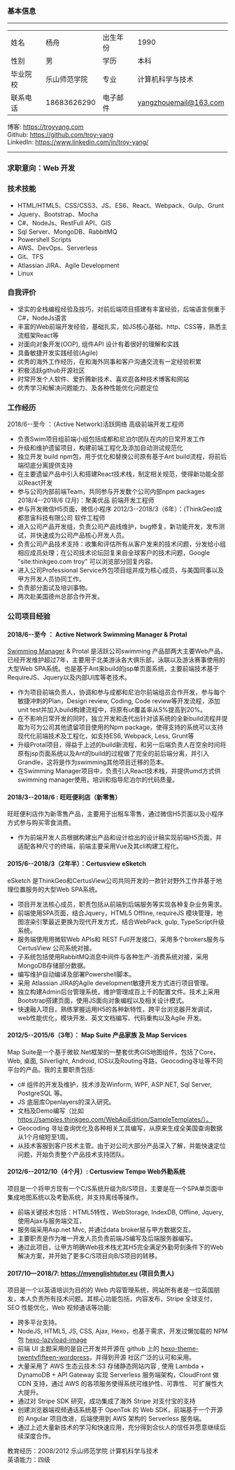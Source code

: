 
### 基本信息
---

|||||
|-----|-----|------| -------|
|姓名    |杨舟          |出生年份|1990|
|性别    |男	        |学历    |本科
|毕业院校|乐山师范学院  |专业 |计算机科学与技术
|联系电话|18683626290	|电子邮件|yangzhouemail@163.com

博客: https://troyyang.com   
Github: https://github.com/troy-yang   
LinkedIn: https://www.linkedin.com/in/troy-yang/ 

---

### 求职意向：Web 开发

### 技术技能
- HTML/HTML5、CSS/CSS3、JS、ES6、React、Webpack、Gulp、Grunt
- Jquery、Bootstrap、Mocha
- C#、NodeJs、RestFull API、GIS
- Sql Server、MongoDB、RabbitMQ
- Powershell Scripts 
- AWS、DevOps、Serverless
- Git、TFS
- Atlassian JIRA、Agile Development
- Linux

### 自我评价
- 坚实的全栈编程经验及技巧，对前后端项目搭建有丰富经验，后端语言侧重于C#，NodeJs语言
- 丰富的Web前端开发经验，基础扎实，如JS核心基础、http、CSS等，熟悉主流框架React等
- 对面向对象开发(OOP), 组件API 设计有着很好的理解和实践
- 具备敏捷开发实践经验(Agile)
- 优秀的海外工作经历，在和海外同事和客户沟通交流有一定经验积累
- 积极活跃github开源社区
- 时常开发个人软件、爱折腾新技术、喜欢逛各种技术博客和网站
- 优秀学习和解决问题能力、及各种性能优化问题定位

### 工作经历
2018/6--至今 ：（Active Network)活跃网络   高级前端开发工程师
- 负责Swim项目组前端小组包括成都和尼泊尔团队在内的日常开发工作
- 升级和维护遗留项目，构建前端工程化及添加自动测试规范化
- 独立开发 build npm包，用于优化和替换公司原有基于Ant build流程，将前后端彻底分离提供支持
- 在主要遗留产品中引入和搭建React技术栈，制定相关规范，使得新功能全部以React开发
- 参与公司内部前端Team，共同参与开发数个公司内部npm packages
2018/4--2018/6 (2月)：聚美优品  前端开发工程师
- 参与开发微信H5页面，微信小程序
2012/3--2018/3（6年）：(ThinkGeo)成都思宙科技有限公司    软件工程师
- 进入公司产品开发组，负责公司产品线维护，bug修复，新功能开发，发布测试，并快速成为公司产品核心开发人员。
- 负责公司产品技术支持：收集和评估所有从客户发来的技术问题，分发给小组相应成员处理；在公司技术论坛回复来自全球客户的技术问题，Google "site:thinkgeo.com troy" 可以浏览部分回复内容。
- 进入公司Professional Service外包项目组并成为核心成员，与美国同事以及甲方开发人员协同工作。
- 负责部分面试及培训事物。
- 两次赴美国德州总部合作开发。

### 公司项目经验
#### 2018/6--至今 ： Active Network Swimming Manager & Protal
[Swimming Manager](https://www.activenetwork.com/swim) & Protal 是活跃公司swimming 产品部两大主要Web产品，已经开发维护超过7年，主要用于北美游泳各大俱乐部，泳联以及游泳赛事使用的大型Web SPA系统。也是基于Ant来build的jsp单页面系统，主要前端技术基于RequireJS、Jquery以及内部UI库等老技术。
- 作为项目前端负责人，协调和参与成都和尼泊尔前端组员合作开发，参与每个敏捷冲刺的Plan，Design review, Coding, Code review等开发流程，添加unit test并加入build构建流程中，将原有ut覆盖率从5%提高到20%。
- 在不影响日常开发的同时，独立开发和迭代出针对该系统的全新build流程并提取为可为公司其他遗留项目使用的Npm package，使得支持的系统可以支持现代化前端技术及工程化，如支持ES6, Webpack, Less, Grunt等
- 升级Protal项目，得益于上述的build新流程，和另一后端负责人在空余时间将原有jsp页面系统以及Ant的build的过程做了完全的前后端分离，并引入Grandle，这将是作为swimming其他项目迁移的范本。
- 在Swimming Manager项目中，负责引入React技术栈，并提供umd方式供swimming manager使用，培训和指导尼泊尔的代码质量。

#### 2018/3--2018/6 : 旺旺便利店（新零售）
旺旺便利店作为新零售产品，主要用于出租车零售，通过微信H5页面以及小程序方式参与购买零食消费。
- 作为前端开发人员根据构建出产品和设计给出的设计稿实现前端H5页面，并适配各种尺寸的终端，前端主要采用Vue及其cli构建工程化。

#### 2015/6--2018/3（2年半）：Certusview eSketch   
eSketch 是ThinkGeo和CertusView公司共同开发的一款针对野外工作并基于地理位置服务的大型Web SPA系统。

- 项目开发法核心成员，职责包括从前端到后端服务等实现各种复杂业务需求。
- 前端使用SPA页面，结合Jquery，HTML5 Offline, requireJS 模块管理，地图渲染引擎最近更换为现代开发方式，结合WebPack, gulp, TypeScript升级系统。
- 服务端使用用微软Web APIs和 REST Full开发接口，采用多个brokers服务与CertusView 公司系统对接。
- 子系统包括使用RabbitMQ消息中间件与各种生产-消费系统对接，采用MongoDB存储部分数据。
- 编写维护自动编译及部署Powershell脚本。
- 采用 Atlassian JIRA的Agile development敏捷开发方式进行项目管理。
- 独立构建Admin后台管理系统，维护管理成百上千的配置文件。技术上采用Bootstrap搭建页面，使用JS面向对象编程以及相关设计模式。
- 快速融入项目，熟练掌握运用H5的各种新特性，跨平台浏览器开发调试，web性能优化，模块开发、英文文档编写、代码重构以及Agile 开发。

#### 2012/5--2015/6（3年）： Map Suite 产品家族 及 Map Services   
Map Suite是一个基于微软.Net框架的一整套优秀GIS地图组件，包括了Core，Web, 桌面, Silverlight, Android, IOS以及Routing寻路，Geocoding寻址等不同平台的产品。我的主要职责包括:
- c# 组件的开发及维护，技术涉及Winform, WPF, ASP.NET, Sql Server, PostgreSQL 等。
- JS 底层库Openlayers的深入研究。
- 文档及Demo编写（比如 https://samples.thinkgeo.com/WebApiEdition/SampleTemplates/）。
- Geocoding 寻址查询优化及各种相关工具编写，从原来生成全美国查询数据从1个月缩短至1周。
- 从技术客服到客户技术主管。由于对公司大部分产品深入了解，并能快速定位问题，开始负责整个产品技术支持团队。


#### 2012/6--2012/10（4个月）: Certusview Tempo Web外勤系统   
项目是一个将甲方现有一个C/S系统升级为B/S项目，主要是在一个SPA单页面中集成地图系统以及考勤系统，并支持离线等操作。
- 前端关键技术包括：HTML5特性，WebStorage, IndexDB, Offline, Jquery, 使用Ajax与服务端交互， 
- 服务端采用Asp.net Mvc, 并通过data broker层与甲方数据交互。
- 主要职责是作为唯一开发人员负责前端JS编写及后端服务器编写。
- 通过此项目，让甲方明确Web技术栈尤其H5完全满足外勤苛刻条件下的Web解决方案，并开始了更多C/S项目向B/S项目的转移。

#### 2017/10—2018/7: https://myenglishtutor.eu (项目负责人)
项目是一个以英语培训为目的的 Web 内容管理系统，网站所有者是一位英国朋友，本人负责所有技术问题。其核心功能包括，内容发布，Stripe 全球支付，SEO 性能优化，Web 视频通话等功能:
- 跨多平台支持。
- NodeJS, HTML5, JS, CSS, Ajax, Hexo，也基于需求，开发过懒加载的 NPM 包 [hexo-lazyload-image](https://www.npmjs.com/package/hexo-lazyload-image)
- 前端 UI 主题采用的是自己开发并开源在 github 上的 [hexo-theme-twentyfifteen-wordpress](https://github.com/Troy-Yang/hexo-theme-twentyfifteen-wordpress)，并得到开源
社区广泛的认可和采用。
- 大量采用了 AWS 生态云技术:S3 存储静态网站内容 , 使用 Lambda + DynamoDB + API Gateway 实现
Serverless 服务端架构，CloudFront 做 CDN 支持，通过 AWS 的各项服务使得系统可维护性、可靠性、
可扩展性大大提升。
- 通过对 Stripe SDK 研究，成功集成了海外 Stripe 对支付宝的支持
- 创建浏览器端视频通话系统基于 OpenTok 的 Web SDK，前端基于一个开源的 Angular 项目改进，后端使用到 AWS 架构的 Serverless 服务端。
- 通过上述大量新技术的学习和快速应用，充分得到合伙人的信任并愿意继续后续深度合作。

教育经历：2008/2012 乐山师范学院 计算机科学与技术   
英语能力：四级
